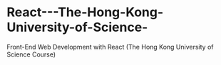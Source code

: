 # React---The-Hong-Kong-University-of-Science-
Front-End Web Development with React (The Hong Kong University of Science Course)
